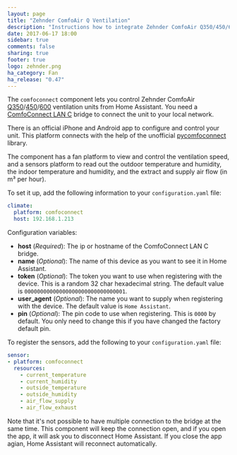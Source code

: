```yaml
---
layout: page
title: "Zehnder ComfoAir Q Ventilation"
description: "Instructions how to integrate Zehnder ComfoAir Q350/450/600 ventilation systems into Home Assistant."
date: 2017-06-17 18:00
sidebar: true
comments: false
sharing: true
footer: true
logo: zehnder.png
ha_category: Fan
ha_release: "0.47"
---
```


The `comfoconnect` component lets you control Zehnder ComfoAir [Q350](http://www.international.zehnder-systems.com/products-and-systems/comfosystems/zehnder-comfoair-q350-st)/[450](http://www.international.zehnder-systems.com/products-and-systems/comfosystems/zehnder-comfoair-q450-st)/[600](http://www.international.zehnder-systems.com/products-and-systems/comfosystems/zehnder-comfoair-q600-st)
ventilation units from Home Assistant. You need a [ComfoConnect LAN C](http://www.zehnder.co.uk/products-and-systems/comfortable-indoor-ventilation/ms-comfoair-q/ideal-control#node-21233)
bridge to connect the unit to your local network.

There is an official iPhone and Android app to configure and control your unit. This platform connects with the help of
the unofficial [pycomfoconnect](https://github.com/michaelarnauts/comfoconnect) library.

The component has a fan platform to view and control the ventilation speed, and a sensors platform to read out the outdoor temperature and humidity, the indoor temperature and humidity, and the extract and supply air flow (in m³ per hour).

To set it up, add the following information to your `configuration.yaml` file:

```yaml
climate:
  platform: comfoconnect
  host: 192.168.1.213
```

Configuration variables:

- **host** (*Required*): The ip or hostname of the ComfoConnect LAN C bridge.
- **name** (*Optional*): The name of this device as you want to see it in Home Assistant.
- **token** (*Optional*): The token you want to use when registering with the device. This is a random 32 char hexadecimal string. The default value is `00000000000000000000000000000001`.
- **user_agent** (*Optional*): The name you want to supply when registering with the device. The default value is `Home Assistant`.
- **pin** (*Optional*): The pin code to use when registering. This is `0000` by default. You only need to change this if you have changed the factory default pin.

To register the sensors, add the following to your `configuration.yaml` file:

```yaml
sensor:
- platform: comfoconnect
  resources:
    - current_temperature
    - current_humidity
    - outside_temperature
    - outside_humidity
    - air_flow_supply
    - air_flow_exhaust
```

<p class='note'>
Note that it's not possible to have multiple connection to the bridge at the same time. This component will keep the connection open, and if you open the app, 
it will ask you to disconnect Home Assistant. If you close the app agian, Home Assistant will reconnect automatically.
</p>
